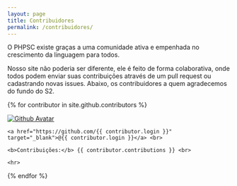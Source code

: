 ```yaml
---
layout: page
title: Contribuidores
permalink: /contribuidores/
---
```

O PHPSC existe graças a uma comunidade ativa e empenhada no crescimento da linguagem para todos.

Nosso site não poderia ser diferente, ele é feito de forma colaborativa, onde todos podem enviar suas contribuições através 
de um pull request ou cadastrando novas issues. Abaixo, os contribuidores a quem agradecemos do fundo do S2.

{% for contributor in site.github.contributors %}
<div class="col-md-4">
    <a href="https://github.com/{{ contributor.login }}" target="_blank">
        <img src="{{ contributor.avatar_url }}" class="img-rounded img-responsive" alt="Github Avatar">
    </a>
    
    <a href="https://github.com/{{ contributor.login }}" target="_blank">@{{ contributor.login }}</a> <br>
    
    <b>Contribuições:</b> {{ contributor.contributions }} <br>
    
    <hr>
</div>
{% endfor %}